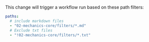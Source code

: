 This change will trigger a workflow run based on these path filters:

```yaml
paths:
  # include markdown files
  - "02-mechanics-core/filters/*.md"
  # Exclude txt files
  - "!02-mechanics-core/filters/*.txt"
```
